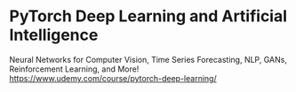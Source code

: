# PyTorch Deep Learning and Artificial Intelligence
Neural Networks for Computer Vision, Time Series Forecasting, NLP, GANs, Reinforcement Learning, and More!
https://www.udemy.com/course/pytorch-deep-learning/
